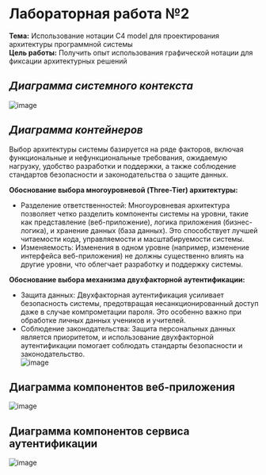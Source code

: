 # **Лабораторная работа №2**  
**Тема:** Использование нотации C4 model для проектирования архитектуры программной системы  
**Цель работы:** Получить опыт использования графической нотации для фиксации архитектурных решений  
## *Диаграмма системного контекста*  
![image](https://github.com/NadyaShevkunova153/Project/assets/151609415/ae0c1fb2-1632-4f0f-9651-957e783417c9)

## *Диаграмма контейнеров*  
  Выбор архитектуры системы базируется на ряде факторов, включая функциональные и нефункциональные требования, ожидаемую нагрузку, удобство разработки и поддержки, а также соблюдение стандартов безопасности и законодательства о защите данных.   
  
**Обоснование выбора многоуровневой (Three-Tier) архитектуры:**  
+ Разделение ответственностей: Многоуровневая архитектура позволяет четко разделить компоненты системы на уровни, такие как представление (веб-приложение), логика приложения (бизнес-логика), и хранение данных (база данных). Это способствует лучшей читаемости кода, управляемости и масштабируемости системы.  
+ Изменяемость: Изменения в одном уровне (например, изменение интерфейса веб-приложения) не должны существенно влиять на другие уровни, что облегчает разработку и поддержку системы.  

**Обоснование выбора механизма двухфакторной аутентификации:**  

+ Защита данных: Двухфакторная аутентификация усиливает безопасность системы, предотвращая несанкционированный доступ даже в случае компрометации пароля. Это особенно важно при обработке личных данных учеников и учителей.
+ Соблюдение законодательства: Защита персональных данных является приоритетом, и использование двухфакторной аутентификации помогает соблюдать стандарты безопасности и законодательство.  
![image](https://github.com/NadyaShevkunova153/Project/assets/151609415/08d45f50-ac93-4a8c-9117-c89be036c5db)

## **Диаграмма компонентов веб-приложения**  
![image](https://github.com/NadyaShevkunova153/Project/assets/151609415/f9f96be7-e754-4fe7-b2fc-2a77c6f0fbe1)

## **Диаграмма компонентов сервиса аутентификации**  
![image](https://github.com/NadyaShevkunova153/Project/assets/151609415/aab914ff-186c-4be4-939c-a633d17da3a3)


